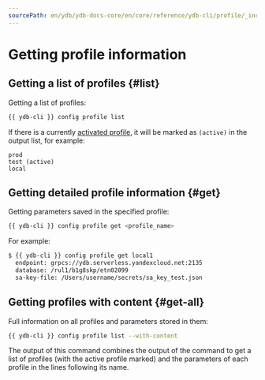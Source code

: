 ```yaml
---
sourcePath: en/ydb/ydb-docs-core/en/core/reference/ydb-cli/profile/_includes/list-and-get.md
---
```

# Getting profile information

## Getting a list of profiles {#list}

Getting a list of profiles:

```bash
{{ ydb-cli }} config profile list
```

If there is a currently [activated profile](../activate.md), it will be marked as `(active)` in the output list, for example:

```text
prod
test (active)
local
```

## Getting detailed profile information {#get}

Getting parameters saved in the specified profile:

```bash
{{ ydb-cli }} config profile get <profile_name>
```

For example:

```bash
$ {{ ydb-cli }} config profile get local1
  endpoint: grpcs://ydb.serverless.yandexcloud.net:2135
  database: /rul1/b1g8skp/etn02099
  sa-key-file: /Users/username/secrets/sa_key_test.json
```

## Getting profiles with content {#get-all}

Full information on all profiles and parameters stored in them:

```bash
{{ ydb-cli }} config profile list --with-content
```

The output of this command combines the output of the command to get a list of profiles (with the active profile marked) and the parameters of each profile in the lines following its name.

